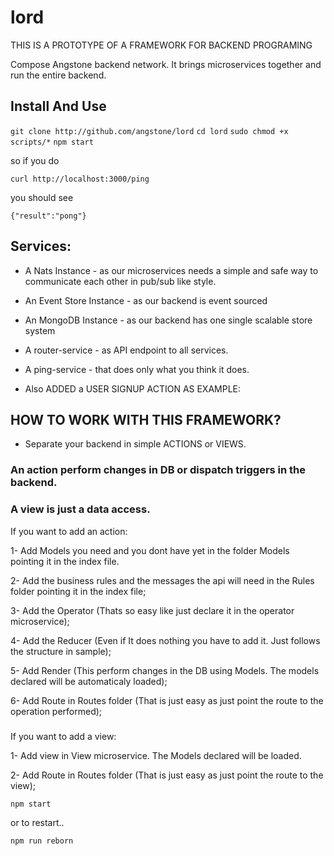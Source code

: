 # lord

THIS IS A PROTOTYPE OF A FRAMEWORK FOR BACKEND PROGRAMING

Compose Angstone backend network.
It brings microservices together and run the entire backend.

## Install And Use

```git clone http://github.com/angstone/lord```
```cd lord```
```sudo chmod +x scripts/*```
```npm start```

so if you do

```curl http://localhost:3000/ping```

you should see

``{"result":"pong"}``

## Services:

* A Nats Instance - as our microservices needs a simple  and safe way to communicate each other in pub/sub like style.
* An Event Store Instance - as our backend is event sourced
* An MongoDB Instance - as our backend has one single scalable store system

* A router-service - as API endpoint to all services.
* A ping-service - that does only what you think it does.
* Also ADDED a USER SIGNUP ACTION AS EXAMPLE:

## HOW TO WORK WITH THIS FRAMEWORK?

* Separate your backend in simple ACTIONS or VIEWS.

### An action perform changes in DB or dispatch triggers in the backend.

### A view is just a data access.

If you want to add an action:

1- Add Models you need and you dont have yet in the folder Models pointing it in the index file.

2- Add the business rules and the messages the api will need in the Rules folder pointing it in the index file;

3- Add the Operator (Thats so easy like just declare it in the operator microservice);

4- Add the Reducer (Even if It does nothing you have to add it. Just follows the structure in sample);

5- Add Render (This perform changes in the DB using Models. The models declared will be automaticaly loaded);

6- Add Route in Routes folder (That is just easy as just point the route to the operation performed);

###


If you want to add a view:

1- Add view in View microservice. The Models declared will be loaded.

2- Add Route in Routes folder (That is just easy as just point the route to the view);


```npm start```

or to restart..

```npm run reborn```

